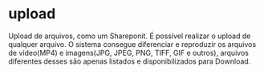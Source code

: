 # upload
Upload de arquivos, como um Shareponit.
É possível realizar o upload de qualquer arquivo. O sistema consegue diferenciar e reproduzir os arquivos de vídeo(MP4) e imagens(JPG, JPEG, PNG, TIFF, GIF e outros), 
arquivos diferentes desses são apenas listados e disponibilizados para Download.
